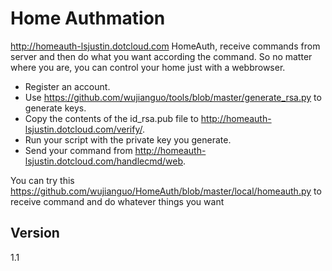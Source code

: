 Home Authmation
=========

<http://homeauth-lsjustin.dotcloud.com>
HomeAuth, receive commands from server and then do what you want according the command. So no matter where you are, you can control your home just with a webbrowser.

  - Register an account.
  - Use <https://github.com/wujianguo/tools/blob/master/generate_rsa.py> to generate keys.
  - Copy the contents of the id_rsa.pub file to <http://homeauth-lsjustin.dotcloud.com/verify/>.
  - Run your script with the private key you generate.
  - Send your command from <http://homeauth-lsjustin.dotcloud.com/handlecmd/web>.

You can try this <https://github.com/wujianguo/HomeAuth/blob/master/local/homeauth.py> to receive command and do whatever things you want

Version
-

1.1



[django]: http://daringfireball.net/
[Twitter Bootstrap]: http://twitter.github.io/bootstrap/
